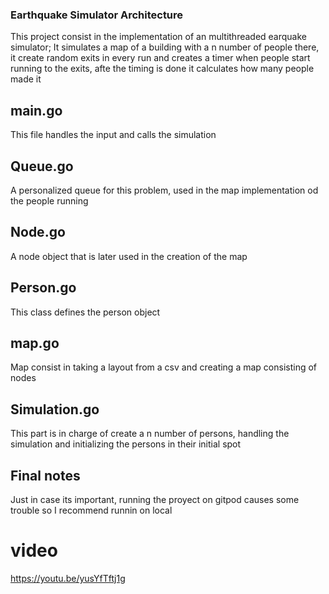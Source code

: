 
### Earthquake Simulator Architecture

This project consist in the implementation of an multithreaded earquake simulator; It simulates a map of a building with a n number of people there, it create random exits in every run and creates a timer when people start running to the exits, afte the timing is done it calculates how many people made it 

## main.go
This file handles the input and calls the simulation
 
## Queue.go
A personalized queue for this problem, used in the map implementation od the people running

## Node.go
A node object that is later used in the creation of the map

## Person.go
This class defines the person object

## map.go
Map consist in taking a layout from a csv and creating a map consisting of nodes

## Simulation.go
This part is in charge of create a n number of persons, handling the simulation and initializing the persons in their initial spot

## Final notes
Just in case its important, running the proyect on gitpod causes some trouble so I recommend runnin on local


# video
https://youtu.be/yusYfTftj1g